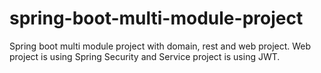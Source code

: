 # spring-boot-multi-module-project
Spring boot multi module project with domain, rest and web project. Web project is using Spring Security and Service project is using JWT.
